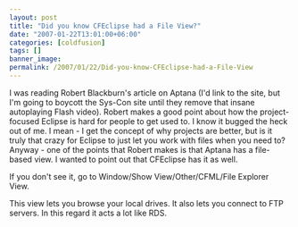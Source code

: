 ```yaml
---
layout: post
title: "Did you know CFEclipse had a File View?"
date: "2007-01-22T13:01:00+06:00"
categories: [coldfusion]
tags: []
banner_image: 
permalink: /2007/01/22/Did-you-know-CFEclipse-had-a-File-View
---
```


I was reading Robert Blackburn's article on Aptana (I'd link to the site, but I'm going to boycott the Sys-Con site until they remove that insane autoplaying Flash video). Robert makes a good point about how the project-focused Eclipse is hard for people to get used to. I know it bugged the heck out of me. I mean - I get the concept of why projects are better, but is it truly that crazy for Eclipse to just let you work with files when you need to? Anyway - one of the points that Robert makes is that Aptana has a file-based view. I wanted to point out that CFEclipse has it as well.

If you don't see it, go to Window/Show View/Other/CFML/File Explorer View.

This view lets you browse your local drives. It also lets you connect to FTP servers. In this regard it acts a lot like RDS.